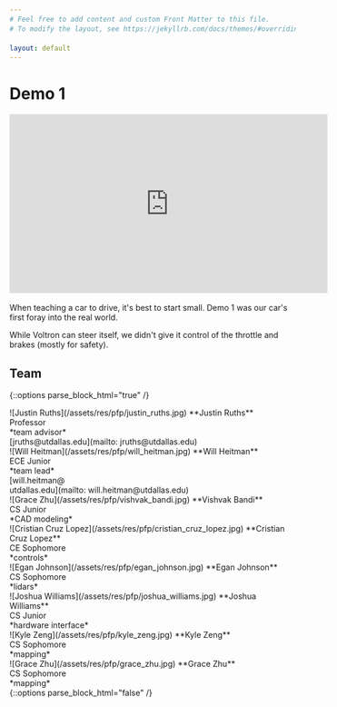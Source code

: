```yaml
---
# Feel free to add content and custom Front Matter to this file.
# To modify the layout, see https://jekyllrb.com/docs/themes/#overriding-theme-defaults

layout: default
---
```



# Demo 1
<iframe width="560" height="315" src="https://www.youtube-nocookie.com/embed/uDtQhz7n-Ks" title="YouTube video player" frameborder="0" allow="accelerometer; autoplay; clipboard-write; encrypted-media; gyroscope; picture-in-picture" allowfullscreen></iframe>

When teaching a car to drive, it's best to start small. Demo 1 was our car's first foray into the real world.

While Voltron can steer itself, we didn't give it control of the throttle and brakes (mostly for safety).


## Team
{::options parse_block_html="true" /}
<div class="flex-row">
<div class="team-member-card">
![Justin Ruths](/assets/res/pfp/justin_ruths.jpg)
**Justin Ruths**<br/>Professor<br/>*team advisor*<br/>[jruths@utdallas.edu](mailto: jruths@utdallas.edu)
</div>
<div class="team-member-card">
![Will Heitman](/assets/res/pfp/will_heitman.jpg)
**Will Heitman**<br/>ECE Junior<br/>*team lead*<br/>[will.heitman@<br/>utdallas.edu](mailto: will.heitman@utdallas.edu)
</div>
<div class="team-member-card">
![Grace Zhu](/assets/res/pfp/vishvak_bandi.jpg)
**Vishvak Bandi**<br/>CS Junior<br/>*CAD modeling*
</div>
<div class="team-member-card">
![Cristian Cruz Lopez](/assets/res/pfp/cristian_cruz_lopez.jpg)
**Cristian Cruz Lopez**<br/>CE Sophomore<br/>*controls*
</div>
<div class="team-member-card">
![Egan Johnson](/assets/res/pfp/egan_johnson.jpg)
**Egan Johnson**<br/>CS Sophomore<br/>*lidars*
</div>
<div class="team-member-card">
![Joshua Williams](/assets/res/pfp/joshua_williams.jpg)
**Joshua Williams**<br/>CS Junior<br/>*hardware interface*
</div>
<div class="team-member-card">
![Kyle Zeng](/assets/res/pfp/kyle_zeng.jpg)
**Kyle Zeng**<br/>CS Sophomore<br/>*mapping*
</div>
<div class="team-member-card">
![Grace Zhu](/assets/res/pfp/grace_zhu.jpg)
**Grace Zhu**<br/>CS Sophomore<br/>*mapping*
</div>
</div>
{::options parse_block_html="false" /}
